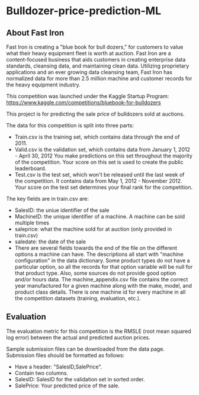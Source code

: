 # Bulldozer-price-prediction-ML


## About Fast Iron
Fast Iron is creating a "blue book for bull dozers," for customers to value what their heavy equipment fleet is worth at auction.
Fast Iron are a content-focused business that aids customers in creating enterprise data standards, cleansing data, and maintaining clean data. Utilizing proprietary applications and an ever growing data cleansing team, Fast Iron has normalized data for more than 2.5 million machine and customer records for the heavy equipment industry.

This competition was launched under the Kaggle Startup Program: https://www.kaggle.com/competitions/bluebook-for-bulldozers

This project is for predicting the sale price of bulldozers sold at auctions.

The data for this competition is split into three parts:

* Train.csv is the training set, which contains data through the end of 2011.
* Valid.csv is the validation set, which contains data from January 1, 2012 - April 30, 2012 You make predictions on this set throughout the majority of the competition. Your score on this set is used to create the public leaderboard.
* Test.csv is the test set, which won't be released until the last week of the competition. It contains data from May 1, 2012 - November 2012. Your score on the test set determines your final rank for the competition.
  
The key fields are in train.csv are:

* SalesID: the uniue identifier of the sale
* MachineID: the unique identifier of a machine.  A machine can be sold multiple times
* saleprice: what the machine sold for at auction (only provided in train.csv)
* saledate: the date of the sale
* There are several fields towards the end of the file on the different options a machine can have.  The descriptions all start with "machine configuration" in the data dictionary.  Some product types do not have a particular option, so all the records for that option variable will be null for that product type.  Also, some sources do not provide good option and/or hours data.
The machine_appendix.csv file contains the correct year manufactured for a given machine along with the make, model, and product class details. There is one machine id for every machine in all the competition datasets (training, evaluation, etc.).


## Evaluation

The evaluation metric for this competition is the RMSLE (root mean squared log error) between the actual and predicted auction prices.

Sample submission files can be downloaded from the data page. Submission files should be formatted as follows:

* Have a header: "SalesID,SalePrice".
* Contain two columns.
* SalesID: SalesID for the validation set in sorted order.
* SalePrice: Your predicted price of the sale.
